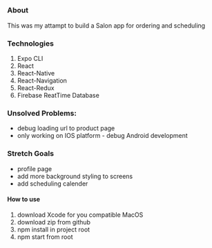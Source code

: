 ##

### About

This was my attampt to build a Salon app for ordering and scheduling

### Technologies

1. Expo CLI
2. React
3. React-Native
4. React-Navigation
5. React-Redux
6. Firebase ReatTime Database

### Unsolved Problems:

- debug loading url to product page
- only working on IOS platform - debug Android development

### Stretch Goals

- profile page
- add more background styling to screens
- add scheduling calender

#### How to use

1. download Xcode for you compatible MacOS
2. download zip from github
3. npm install in project root
4. npm start from root
